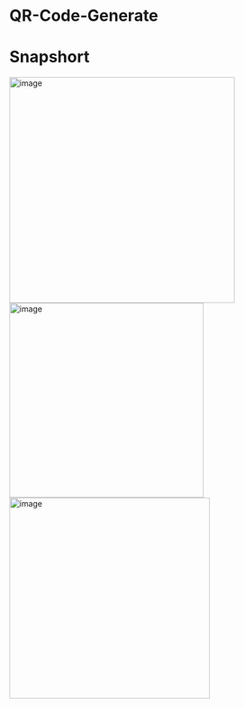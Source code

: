 # QR-Code-Generate

# Snapshort

<img width="400" alt="image" src="https://user-images.githubusercontent.com/106863450/198842117-b7759e94-2217-4d90-8bc0-0f45b054c4e3.png">

<img width="345" alt="image" src="https://user-images.githubusercontent.com/106863450/198842167-c6ba0073-00be-4d7f-aafd-f9051387e592.png">

<img width="356" alt="image" src="https://user-images.githubusercontent.com/106863450/198842095-8c083cac-97d4-48e8-8955-225b3d4a4b91.png">
